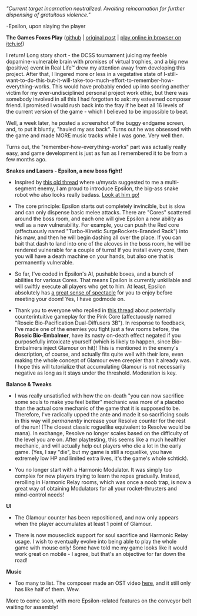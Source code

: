 *"Current target incarnation neutralized. Awaiting reincarnation for further dispensing of gratuitous violence."*

-Epsilon, upon slaying the player

**The Games Foxes Play** ([github](https://github.com/Oneirical/The-Games-Foxes-Play) | [original post](https://www.reddit.com/r/roguelikedev/comments/uzb3iu/sharing_saturday_416/iaa1w3u/) | [play online in browser on itch.io!](https://oneirical.itch.io/tgfp))

I return! Long story short - the DCSS tournament juicing my feeble dopamine-vulnerable brain with promises of virtual trophies, and a big new (positive) event in Real Life™ drew my attention away from developing this project. After that, I lingered more or less in a vegetative state of I-still-want-to-do-this-but-it-will-take-too-much-effort-to-remember-how-everything-works. This would have probably ended up into scoring another victim for my ever-undisciplined personal project work ethic, but there was somebody involved in all this I had forgotten to ask: my esteemed composer friend. I promised I would rush back into the fray if he beat all 16 levels of the current version of the game - which I believed to be impossible to beat.

Well, a week later, he posted a screenshot of the buggy endgame screen, and, to put it bluntly, "hauled my ass back". Turns out he was obsessed with the game and made MORE music tracks while I was gone. Very well then.

Turns out, the "remember-how-everything-works" part was actually really easy, and game development is just as fun as I remembered it to be from a few months ago.

**Snakes and Lasers - Epsilon, a new boss fight!**

* Inspired by [this old thread](https://www.reddit.com/r/roguelikedev/comments/viicvz/share_some_enemyability_gimmicks/idg5aw4/) where u/mysda suggested to me a multi-segment enemy, I am proud to introduce Epsilon, the big-ass snake robot who also looks really badass. [Look at him go!](https://youtu.be/Bkn9izFKuiQ)

* The core principle: Epsilon starts out completely invincible, but is slow and can only dispense basic melee attacks. There are "Cores" scattered around the boss room, and each one will give Epsilon a new ability as well as a new vulnerability. For example, you can push the Red core (affectuously named "Turbo-Kinetic SurgeRockets-Branded Rack") into his maw, and then he will begin dashing all over the place. If you can bait that dash to land into one of the alcoves in the boss room, he will be rendered vulnerable for a couple of turns! If you install every core, then you will have a death machine on your hands, but also one that is permanently vulnerable.

* So far, I've coded in Epsilon's AI, pushable boxes, and a bunch of abilities for various Cores. That means Epsilon is currently unkillable and will swiftly execute all players who get to him. At least, Epsilon absolutely has [a great sense of spectacle](https://youtu.be/2CkZK2HwLKM) for you to enjoy before meeting your doom! Yes, I have godmode on.

* Thank you to everyone who replied in [this thread](https://www.reddit.com/r/roguelikedev/comments/xwc3t1/counterintuitive_mechanics_and_information/) about potentially counterintuitive gameplay for the Pink Core (affectuously named "Roseic Bio-Pacification Dual-Diffusers 3B"). In response to feedback, I've made one of the enemies you fight just a few rooms before, the **Roseic Bio-Embalmer**, have its nasty on-death effect negated if you purposefully intoxicate yourself (which is likely to happen, since Bio-Embalmers inject Glamour on hit)! This is mentioned in the enemy's description, of course, and actually fits quite well with their lore, even making the whole concept of Glamour even creepier than it already was. I hope this will tutorialize that accumulating Glamour is not necessarily negative as long as it stays under the threshold. Moderation is key.

**Balance & Tweaks**

* I was really unsatisfied with how the on-death "you can now sacrifice some souls to make you feel better" mechanic was more of a placebo than the actual core mechanic of the game that it is supposed to be. Therefore, I've radically upped the ante and made it so sacrificing souls in this way will *permanently* increase your Resolve counter for the rest of the run! (The closest classic roguelike equivalent to Resolve would be mana). In exchange, Resolve no longer scales based on the difficulty of the level you are on. After playtesting, this seems like a much healthier mechanic, and will actually help out players who die a lot in the early game. (Yes, I say "die", but my game is still a roguelike, you have extremely low HP and limited extra lives, it's the game's whole schtick).

* You no longer start with a Harmonic Modulator. It was simply too complex for new players trying to learn the ropes gradually. Instead, rerolling in Harmonic Relay rooms, which was once a noob trap, is now a great way of obtaining Modulators for all your rocket-thrusters and mind-control needs!

**UI**

* The Glamour counter has been repositioned, and now only appears when the player accumulates at least 1 point of Glamour.

* There is now mouseclick support for soul sacrifice and Harmonic Relay usage. I wish to eventually evolve into being able to play the whole game with mouse only! Some have told me my game looks like it would work great on mobile - I agree, but that's an objective for far down the road!

**Music**

* Too many to list. The composer made an OST video [here](https://youtu.be/4wnqnJ918bk), and it still only has like half of them. Wew.

More to come soon, with more Epsilon-related features on the conveyor belt waiting for assembly!